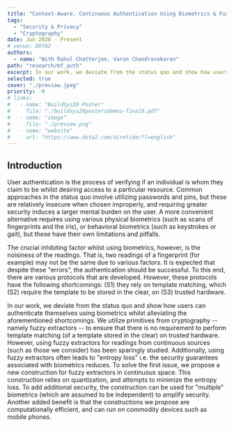 ```yaml
---
title: "Context-Aware, Continuous Authentication Using Biometrics & Fuzzy Extractors"
tags:
  - "Security & Privacy"
  - "Cryptography"
date: Jun 2020 - Present
# venue: DOTA2
authors:
  - name: "With Rahul Chatterjee, Varun Chandrasekaran"
path: "research/mf_auth"
excerpt: In our work, we deviate from the status quo and show how users can authenticate themselves using biometrics whilst. We utilize primitives from cryptography -- namely fuzzy extractors -- to ensure that there is no requirement to perform template matching (of a template stored in the clear) on trusted hardware.
selected: true
cover: "./preview.jpeg"
priority: -9
# links:
#   - name: "BuildSys20 Poster"
#     file: "./buildsys20postersdemos-final8.pdf"
#   - name: "image"
#     file: "./preview.png"
#   - name: "website"
#     url: "https://www.dota2.com/diretide/?l=english"
---
```


## Introduction

User authentication is the process of verifying if an individual is whom they claim to be whilst desiring access to a particular resource. Common approaches in the status quo involve utilizing passwords and pins, but these are relatively insecure when chosen improperly, and requiring greater security induces a larger mental burden on the user. A more convenient alternative requires using various physical biometrics (such as scans of fingerprints and the iris), or behavioral biometrics (such as keystrokes or gait), but these have their own limitations and pitfalls.

The crucial inhibiting factor whilst using biometrics, however, is the noisiness of the readings. That is, two readings of a fingerprint (for example) may not be the same due to various factors. It is expected that despite these "errors", the authentication should be successful. To this end, there are various protocols that are developed. However, these protocols have the following shortcomings: (S1) they rely on template matching, which (S2) require the template to be stored in the clear, on (S3) trusted hardware. 

In our work, we deviate from the status quo and show how users can authenticate themselves using biometrics whilst alleviating the aforementioned shortcomings. We utilize primitives from cryptography -- namely fuzzy extractors -- to ensure that there is no requirement to perform template matching (of a template stored in the clear) on trusted hardware. However, using fuzzy extractors for readings from continuous sources (such as those we consider) has been sparingly studied. Additionally, using fuzzy extractors often leads to "entropy loss" i.e. the security guarantees associated with biometrics reduces. To solve the first issue, we propose a new construction for fuzzy extractors in continuous space. This construction relies on quantization, and attempts to minimize the entropy loss. To add additional security, the construction can be used for "multiple" biometrics (which are assumed to be independent) to amplify security. Another added benefit is that the constructions we propose are computationally efficient, and can run on commodity devices such as mobile phones.
